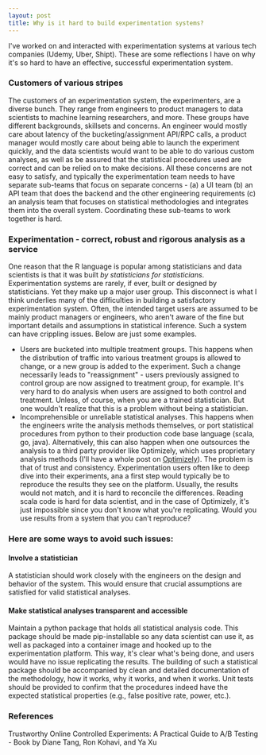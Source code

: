```yaml
---
layout: post
title: Why is it hard to build experimentation systems?
---    
```

I've worked on and interacted with experimentation systems at various tech companies (Udemy, Uber, Shipt). These are some reflections I have on why it's so hard to have an effective, successful experimentation system.

### Customers of various stripes
<!-- your comment An experimentation system has multiple components: (a) an UI for experimenters to set up, configure and analyze their experiments, (b) a backend system that powers the UI and interacts with other systems via API/RPC calls, and (c) an analysis system to perform various types of analyses on the experiment. The experimentation system has -->

The customers of an experimentation system, the experimenters, are a diverse bunch. They range from engineers to product managers to data scientists to machine learning researchers, and more. These groups have different backgrounds, skillsets and concerns. An engineer would mostly care about latency of the bucketing/assignment API/RPC calls, a product manager would mostly care about being able to launch the experiment quickly, and the data scientists would want to be able to do various custom analyses, as well as be assured that the statistical procedures used are correct and can be relied on to make decisions. All these concerns are not easy to satisfy, and typically the experimentation team needs to have separate sub-teams that focus on separate concerns - (a) a UI team (b) an API team that does the backend and the other engineering requirements (c) an analysis team that focuses on statistical methodologies and integrates them into the overall system. Coordinating these sub-teams to work together is hard.

### Experimentation - correct, robust and rigorous analysis as a service

One reason that the R language is popular among statisticians and data scientists is that it was built *by statisticians for statisticians*. Experimentation systems are rarely, if ever, built or designed by statisticians. Yet they make up a major user group. This disconnect is what I think underlies many of the difficulties in building a satisfactory experimentation system. Often, the intended target users are assumed to be mainly product managers or engineers, who aren't aware of the fine but important details and assumptions in statistical inference. Such a system can have crippling issues. Below are just some examples.

* Users are bucketed into multiple treatment groups. This happens when the distribution of traffic into various treatment groups is allowed to change, or a new group is added to the experiment. Such a change necessarily leads to "reassignment" - users previously assigned to control group are now assigned to treatment group, for example. It's very hard to do analysis when users are assigned to both control and treatment. Unless, of course, when you are a trained statistician. But one wouldn't realize that this is a problem without being a statistician.
* Incomprehensible or unreliable statistical analyses. This happens when the engineers write the analysis methods themselves, or port statistical procedures from python to their production code base language (scala, go, java). Alternatively, this can also happen when one outsources the analysis to a third party provider like Optimizely, which uses proprietary analysis methods (I'll have a whole post on [Optimizely](https://lechipatrick.github.io/a-critique-of-Optimizely/)). The problem is that of trust and consistency. Experimentation users often like to deep dive into their experiments, ana a first step would typically be to reproduce the results they see on the platform. Usually, the results would not match, and it is hard to reconcile the differences. Reading scala code is hard for data scientist, and in the case of Optimizely, it's just impossible since you don't know what you're replicating. Would you use results from a system that you can't reproduce? 

### Here are some ways to avoid such issues:

#### Involve a statistician
A statistician should work closely with the engineers on the design and behavior of the system. This would ensure that crucial assumptions are satisfied for valid statistical analyses.

#### Make statistical analyses transparent and accessible
Maintain a python package that holds all statistical analysis code. This package should be made pip-installable so any data scientist can use it, as well as packaged into a container image and hooked up to the experimentation platform. This way, it's clear what's being done, and users would have no issue replicating the results. The building of such a statistical package should be accompanied by clean and detailed documentation of the methodology, how it works, why it works, and when it works. Unit tests should be provided to confirm that the procedures indeed have the expected statistical properties (e.g., false positive rate, power, etc.).


### References
Trustworthy Online Controlled Experiments: A Practical Guide to A/B Testing - Book by Diane Tang, Ron Kohavi, and Ya Xu
